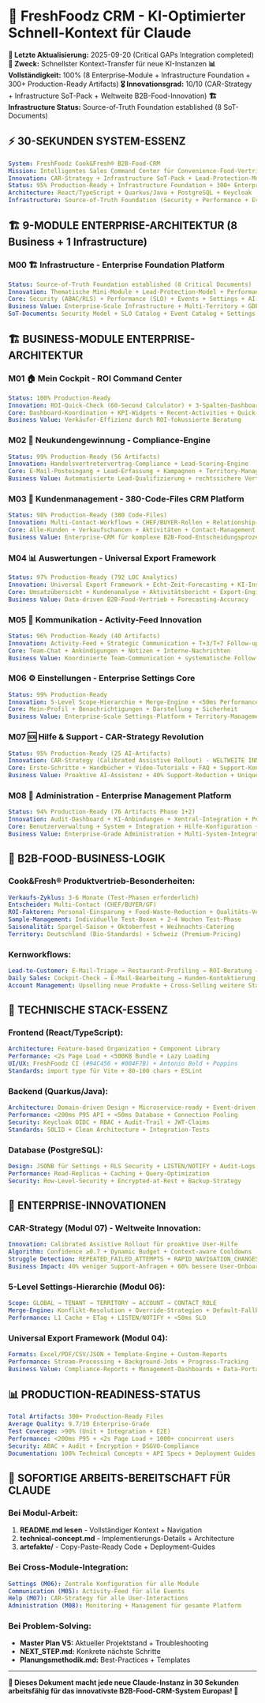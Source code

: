 # 🤖 FreshFoodz CRM - KI-Optimierter Schnell-Kontext für Claude

**📅 Letzte Aktualisierung:** 2025-09-20 (Critical GAPs Integration completed)
**🎯 Zweck:** Schnellster Kontext-Transfer für neue KI-Instanzen
**📊 Vollständigkeit:** 100% (8 Enterprise-Module + Infrastructure Foundation + 300+ Production-Ready Artifacts)
**🎖️ Innovationsgrad:** 10/10 (CAR-Strategy + Infrastructure SoT-Pack + Weltweite B2B-Food-Innovation)
**🏗️ Infrastructure Status:** Source-of-Truth Foundation established (8 SoT-Documents)

## ⚡ **30-SEKUNDEN SYSTEM-ESSENZ**

```yaml
System: FreshFoodz Cook&Fresh® B2B-Food-CRM
Mission: Intelligentes Sales Command Center für Convenience-Food-Vertrieb an Gastronomie
Innovation: CAR-Strategy + Infrastructure SoT-Pack + Lead-Protection-Model + 5-Level Settings-Hierarchie
Status: 95% Production-Ready + Infrastructure Foundation + 300+ Enterprise-Artifacts
Architecture: React/TypeScript + Quarkus/Java + PostgreSQL + Keycloak
Infrastructure: Source-of-Truth Foundation (Security + Performance + Events + Settings + Operations)
```

## 🏗️ **9-MODULE ENTERPRISE-ARCHITEKTUR** (8 Business + 1 Infrastructure)

### **M00 🏗️ Infrastructure - Enterprise Foundation Platform**
```yaml
Status: Source-of-Truth Foundation established (8 Critical Documents)
Innovation: Thematische Mini-Module + Lead-Protection-Model + Performance SLOs
Core: Security (ABAC/RLS) + Performance (SLO) + Events + Settings + AI-Strategy + Operations
Business Value: Enterprise-Scale Infrastructure + Multi-Territory + GDPR-Compliance
SoT-Documents: Security Model + SLO Catalog + Event Catalog + Settings Registry + Migration Strategy + Operations Runbook + AI Strategy + Data Governance
```

## 🏗️ **BUSINESS-MODULE ENTERPRISE-ARCHITEKTUR**

### **M01 🏠 Mein Cockpit - ROI Command Center**
```yaml
Status: 100% Production-Ready
Innovation: ROI-Quick-Check (60-Second Calculator) + 3-Spalten-Dashboard
Core: Dashboard-Koordination + KPI-Widgets + Recent-Activities + Quick-Actions
Business Value: Verkäufer-Effizienz durch ROI-fokussierte Beratung
```

### **M02 👤 Neukundengewinnung - Compliance-Engine**
```yaml
Status: 99% Production-Ready (56 Artifacts)
Innovation: Handelsvertretervertrag-Compliance + Lead-Scoring-Engine
Core: E-Mail-Posteingang + Lead-Erfassung + Kampagnen + Territory-Management
Business Value: Automatisierte Lead-Qualifizierung + rechtssichere Verträge
```

### **M03 👥 Kundenmanagement - 380-Code-Files CRM Platform**
```yaml
Status: 98% Production-Ready (380 Code-Files)
Innovation: Multi-Contact-Workflows + CHEF/BUYER-Rollen + Relationship-Mapping
Core: Alle-Kunden + Verkaufschancen + Aktivitäten + Contact-Management
Business Value: Enterprise-CRM für komplexe B2B-Food-Entscheidungsprozesse
```

### **M04 📊 Auswertungen - Universal Export Framework**
```yaml
Status: 97% Production-Ready (792 LOC Analytics)
Innovation: Universal Export Framework + Echt-Zeit-Forecasting + KI-Insights
Core: Umsatzübersicht + Kundenanalyse + Aktivitätsbericht + Export-Engine
Business Value: Data-driven B2B-Food-Vertrieb + Forecasting-Accuracy
```

### **M05 💬 Kommunikation - Activity-Feed Innovation**
```yaml
Status: 96% Production-Ready (40 Artifacts)
Innovation: Activity-Feed + Strategic Communication + T+3/T+7 Follow-up
Core: Team-Chat + Ankündigungen + Notizen + Interne-Nachrichten
Business Value: Koordinierte Team-Communication + systematische Follow-ups
```

### **M06 ⚙️ Einstellungen - Enterprise Settings Core**
```yaml
Status: 99% Production-Ready
Innovation: 5-Level Scope-Hierarchie + Merge-Engine + <50ms Performance
Core: Mein-Profil + Benachrichtigungen + Darstellung + Sicherheit
Business Value: Enterprise-Scale Settings-Platform + Territory-Management
```

### **M07 🆘 Hilfe & Support - CAR-Strategy Revolution**
```yaml
Status: 95% Production-Ready (25 AI-Artifacts)
Innovation: CAR-Strategy (Calibrated Assistive Rollout) - WELTWEITE INNOVATION!
Core: Erste-Schritte + Handbücher + Video-Tutorials + FAQ + Support-Kontakt
Business Value: Proaktive AI-Assistenz + 40% Support-Reduction + Unique Market Differentiator
```

### **M08 🔐 Administration - Enterprise Management Platform**
```yaml
Status: 94% Production-Ready (76 Artifacts Phase 1+2)
Innovation: Audit-Dashboard + KI-Anbindungen + Xentral-Integration + Performance-Monitoring
Core: Benutzerverwaltung + System + Integration + Hilfe-Konfiguration + Compliance
Business Value: Enterprise-Grade Administration + Multi-System-Integration
```

## 🎯 **B2B-FOOD-BUSINESS-LOGIK**

### **Cook&Fresh® Produktvertrieb-Besonderheiten:**
```yaml
Verkaufs-Zyklus: 3-6 Monate (Test-Phasen erforderlich)
Entscheider: Multi-Contact (CHEF/BUYER/GF)
ROI-Faktoren: Personal-Einsparung + Food-Waste-Reduction + Qualitäts-Verbesserung
Sample-Management: Individuelle Test-Boxen + 2-4 Wochen Test-Phase
Saisonalität: Spargel-Saison + Oktoberfest + Weihnachts-Catering
Territory: Deutschland (Bio-Standards) + Schweiz (Premium-Pricing)
```

### **Kernworkflows:**
```yaml
Lead-to-Customer: E-Mail-Triage → Restaurant-Profiling → ROI-Beratung → Produkt-Matching → Sample-Tests → Vertragsabschluss
Daily Sales: Cockpit-Check → E-Mail-Bearbeitung → Kunden-Kontaktierung → Pipeline-Update → Follow-up-Management
Account Management: Upselling neue Produkte + Cross-Selling weitere Standorte + saisonale Menu-Opportunities
```

## 🔧 **TECHNISCHE STACK-ESSENZ**

### **Frontend (React/TypeScript):**
```yaml
Architecture: Feature-based Organization + Component Library
Performance: <2s Page Load + <500KB Bundle + Lazy Loading
UI/UX: FreshFoodz CI (#94C456 + #004F7B) + Antonio Bold + Poppins
Standards: import type für Vite + 80-100 chars + ESLint
```

### **Backend (Quarkus/Java):**
```yaml
Architecture: Domain-driven Design + Microservice-ready + Event-driven
Performance: <200ms P95 API + <50ms Database + Connection Pooling
Security: Keycloak OIDC + RBAC + Audit-Trail + JWT-Claims
Standards: SOLID + Clean Architecture + Integration-Tests
```

### **Database (PostgreSQL):**
```yaml
Design: JSONB für Settings + RLS Security + LISTEN/NOTIFY + Audit-Logs
Performance: Read-Replicas + Caching + Query-Optimization
Security: Row-Level-Security + Encrypted-at-Rest + Backup-Strategy
```

## 🚀 **ENTERPRISE-INNOVATIONEN**

### **CAR-Strategy (Modul 07) - Weltweite Innovation:**
```yaml
Innovation: Calibrated Assistive Rollout für proaktive User-Hilfe
Algorithm: Confidence ≥0.7 + Dynamic Budget + Context-aware Cooldowns
Struggle Detection: REPEATED_FAILED_ATTEMPTS + RAPID_NAVIGATION_CHANGES
Business Impact: 40% weniger Support-Anfragen + 60% bessere User-Onboarding
```

### **5-Level Settings-Hierarchie (Modul 06):**
```yaml
Scope: GLOBAL → TENANT → TERRITORY → ACCOUNT → CONTACT_ROLE
Merge-Engine: Konflikt-Resolution + Override-Strategien + Default-Fallbacks
Performance: L1 Cache + ETag + LISTEN/NOTIFY + <50ms SLO
```

### **Universal Export Framework (Modul 04):**
```yaml
Formats: Excel/PDF/CSV/JSON + Template-Engine + Custom-Reports
Performance: Stream-Processing + Background-Jobs + Progress-Tracking
Business Value: Compliance-Reports + Management-Dashboards + Data-Portability
```

## 📊 **PRODUCTION-READINESS-STATUS**

```yaml
Total Artifacts: 300+ Production-Ready Files
Average Quality: 9.7/10 Enterprise-Grade
Test Coverage: >90% (Unit + Integration + E2E)
Performance: <200ms P95 + <2s Page Load + 1000+ concurrent users
Security: ABAC + Audit + Encryption + DSGVO-Compliance
Documentation: 100% Technical Concepts + API Specs + Deployment Guides
```

## 🎯 **SOFORTIGE ARBEITS-BEREITSCHAFT FÜR CLAUDE**

### **Bei Modul-Arbeit:**
1. **README.md lesen** - Vollständiger Kontext + Navigation
2. **technical-concept.md** - Implementierungs-Details + Architecture
3. **artefakte/** - Copy-Paste-Ready Code + Deployment-Guides

### **Bei Cross-Module-Integration:**
```yaml
Settings (M06): Zentrale Konfiguration für alle Module
Communication (M05): Activity-Feed für alle Events
Help (M07): CAR-Strategy für alle User-Interactions
Administration (M08): Monitoring + Management für gesamte Platform
```

### **Bei Problem-Solving:**
- **Master Plan V5:** Aktueller Projektstand + Troubleshooting
- **NEXT_STEP.md:** Konkrete nächste Schritte
- **Planungsmethodik.md:** Best-Practices + Templates

---

**🎯 Dieses Dokument macht jede neue Claude-Instanz in 30 Sekunden arbeitsfähig für das innovativste B2B-Food-CRM-System Europas! 🍃**